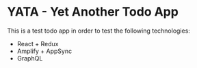 # YATA - Yet Another Todo App

This is a test todo app in order to test the following technologies:

- React + Redux
- Amplify + AppSync
- GraphQL
